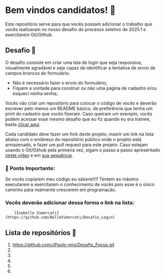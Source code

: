 # Bem vindos candidatos! 👋

Este repositório serve para que vocês possam adicionar o trabalho que vocês realizaram no nosso desafio do processo seletivo de 2025.1 e exercitarem Git/Github.

## Desafio 🚀

O desafio consiste em criar uma tela de login que seja responsiva, visualmente agradável e seja capaz de identificar a tentativa de envio de campos brancos do formulário.

- Não é necessário fazer o envio do formulário;
- Fiquem a vontade para construir ou não uma pagina de cadastro e/ou esqueci minha senha;
  
Vocês vão criar um repositório para colocar o código de vocês e deverão escrever pelo menos um README básico, de preferência que tenha um print do cadastro que vocês fizeram. Caso queiram um exemplo, vocês podem acessar esse mesmo desafio que eu fiz quando eu era trainee, basta [clicar aqui](https://github.com/BelleVimercati/Desafio_Login).

Cada candidato deve fazer um fork deste projeto, inserir um link na lista abaixo com o endereço do repositório público onde o projeto está armazenado, e fazer um pull request para este projeto. Caso estejam usando o Git/Github pela primeira vez, sigam o passo a passo apresentado [neste vídeo](https://www.youtube.com/watch?v=RP5L4mAtxto&ab_channel=CarlosBazilio) e em [sua sequência](https://www.youtube.com/watch?v=GrnAygK1zsA&ab_channel=CarlosBazilio).

### 🚨 Ponto Importante:

Se vocês copiarem meu código eu saberei!!!! Tentem ao máximo executarem e exercitarem o conhecimento de vocês pois esse é o único caminho para realmente crescerem em programação.

### Vocês deverão adicionar dessa forma o link na lista:

```
    [Isabelle Vimercati](https://github.com/BelleVimercati/Desafio_Login)
```

## Lista de repositórios 🌱

1. https://github.com/JPaulo-mrs/Desafio_Focus.git
2. 
3. 
4. 
5. 
6. 

